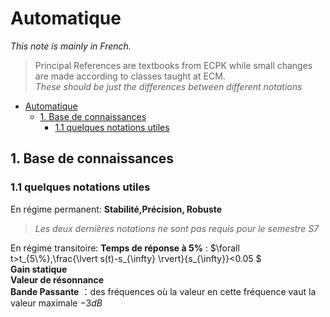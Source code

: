 # Automatique
_This note is mainly in French._
> Principal References are textbooks from ECPK while small changes are made according to classes taught at ECM.  
> _These should be just the differences between different notations_

- [Automatique](#automatique)
  - [1. Base de connaissances](#1-base-de-connaissances)
    - [1.1 quelques notations utiles](#11-quelques-notations-utiles)

## 1. Base de connaissances
### 1.1 quelques notations utiles
 En régime permanent:
 **Stabilité,Précision, Robuste**
 >_Les deux dernières notations ne sont pas requis pour le semestre S7_

En régime transitoire:
**Temps de réponse à 5%** : $`\forall t>t_{5\%},\frac{\lvert s(t)-s_{\infty} \rvert}{s_{\infty}}<0.05 `$   
**Gain statique**  
**Valeur de résonnance**  
**Bande Passante** ：des fréquences où  la valeur en cette fréquence vaut la valeur maximale $`-3dB`$


